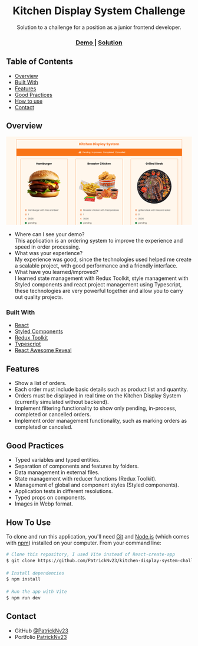 <h1 align="center">Kitchen Display System Challenge</h1>

<div align="center">
   Solution to a challenge for a position as a junior frontend developer.
</div>

<div align="center">
  <h3>
    <a href="https://patricknv23kitchendisplaysystem.netlify.app">
      Demo
    </a>
    <span> | </span>
    <a href="https://github.com/PatrickNv23/kitchen-display-system-challenge">
      Solution
    </a>
  </h3>
</div>

<!-- TABLE OF CONTENTS -->

## Table of Contents

- [Overview](#overview)
- [Built With](#built-with)
- [Features](#features)
- [Good Practices](#good-practices)
- [How to use](#how-to-use)
- [Contact](#contact)

<!-- OVERVIEW -->

## Overview

![screenshot](https://raw.githubusercontent.com/PatrickNv23/kitchen-display-system-challenge/main/src/assets/screenshots/home.png)

- Where can I see your demo?  
  This application is an ordering system to improve the experience and speed in order processing.
- What was your experience?  
  My experience was good, since the technologies used helped me create a scalable project, with good performance and a friendly interface.
- What have you learned/improved?  
  I learned state management with Redux Toolkit, style management with Styled components and react project management using Typescript, these technologies are very powerful together and allow you to carry out quality projects.


### Built With

- [React](https://es.react.dev/)
- [Styled Components](https://styled-components.com/)
- [Redux Toolkit](https://redux-toolkit.js.org/)
- [Typescript](https://www.typescriptlang.org/)
- [React Awesome Reveal](https://react-awesome-reveal.morello.dev/)

## Features

- Show a list of orders.
- Each order must include basic details such as product list and quantity.
- Orders must be displayed in real time on the Kitchen Display System (currently simulated without backend).
- Implement filtering functionality to show only pending, in-process, completed or cancelled orders.
- Implement order management functionality, such as marking orders as completed or canceled.

## Good Practices

- Typed variables and typed entities.
- Separation of components and features by folders.
- Data management in external files.
- State management with reducer functions (Redux Toolkit).
- Management of global and component styles (Styled components).
- Application tests in different resolutions.
- Typed props on components.
- Images in Webp format.

## How To Use

<!-- Example: -->

To clone and run this application, you'll need [Git](https://git-scm.com) and [Node.js](https://nodejs.org/en/download/) (which comes with [npm](http://npmjs.com)) installed on your computer. From your command line:

```bash
# Clone this repository, I used Vite instead of React-create-app
$ git clone https://github.com/PatrickNv23/kitchen-display-system-challenge

# Install dependencies
$ npm install

# Run the app with Vite
$ npm run dev
```

## Contact

- GitHub [@PatrickNv23](https://github.com/PatrickNv23)
- Portfolio [PatrickNv23](https://patricknv23.netlify.app/)
